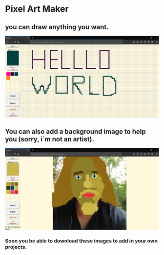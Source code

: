 # Pixel Art Maker

## you can draw anything you want.

![screenshot](./readme_assets/hello_world.png)

## You can also add a background image to help you (sorry, i´m not an artist).

![screenshot](./readme_assets/bg.png)

### Soon you be able to download these images to add in your own projects.